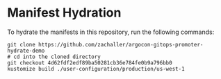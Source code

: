 # Manifest Hydration

To hydrate the manifests in this repository, run the following commands:

```shell
git clone https://github.com/zachaller/argocon-gitops-promoter-hydrate-demo
# cd into the cloned directory
git checkout 4d62fdf2edf89ba50281cb36e784fe0b9a796bb0
kustomize build ./user-configuration/production/us-west-1
```
